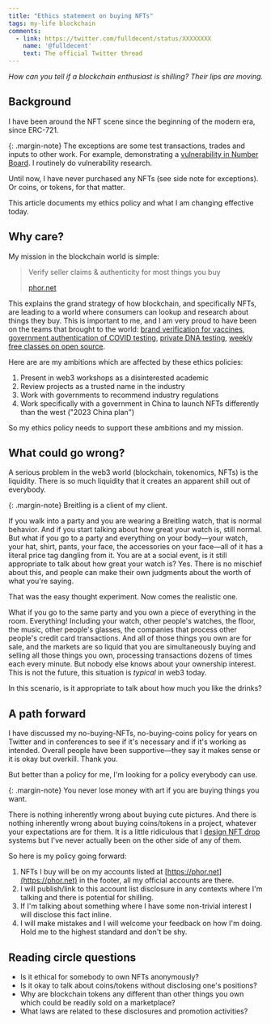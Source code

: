 ```yaml
---
title: "Ethics statement on buying NFTs"
tags: my-life blockchain
comments:
  - link: https://twitter.com/fulldecent/status/XXXXXXXX
    name: '@fulldecent'
    text: The official Twitter thread
---
```


*How can you tell if a blockchain enthusiast is shilling? Their lips are moving.*

## Background

I have been around the NFT scene since the beginning of the modern era, since ERC-721.

{: .margin-note}
The exceptions are some test transactions, trades and inputs to other work. For example, demonstrating a [vulnerability in Number Board](https://privacylog.blogspot.com/2021/09/implementation-issues-make-number-board.html). I routinely do vulnerability research.

Until now, I have never purchased any NFTs (see side note for exceptions). Or coins, or tokens, for that matter.

This article documents my ethics policy and what I am changing effective today.

## Why care?

My mission in the blockchain world is simple:

> Verify seller claims & authenticity for most things you buy
> 
> [phor.net](https://phor.net)

This explains the grand strategy of how blockchain, and specifically NFTs, are leading to a world where consumers can lookup and research about things they buy. This is important to me, and I am very proud to have been on the teams that brought to the world: [brand verification for vaccines](https://www.ey.com/en_gl/news/2019/04/ey-ops-chain-industrializes-the-blockchain-at-scale-for-enterprises), [government authentication of COVID testing](https://potys.gob.mx/ahauinnova-mexico-fights-black-market-covid-tests-avalanche-blockchain), [private DNA testing](https://genobank.io), [weekly free classes on open source](https://phor.net/#speaking).

Here are are my ambitions which are affected by these ethics policies:

1. Present in web3 workshops as a disinterested academic
2. Review projects as a trusted name in the industry
3. Work with governments to recommend industry regulations
4. Work specifically with a government in China to launch NFTs differently than the west ("2023 China plan")

So my ethics policy needs to support these ambitions and my mission.

## What could go wrong?

A serious problem in the web3 world (blockchain, tokenomics, NFTs) is the liquidity. There is so much liquidity that it creates an apparent shill out of everybody.

{: .margin-note}
Breitling is a client of my client.

If you walk into a party and you are wearing a Breitling watch, that is normal behavior. And if you start talking about how great your watch is, still normal. But what if you go to a party and everything on your body—your watch, your hat, shirt, pants, your face, the accessories on your face—all of it has a literal price tag dangling from it. You are at a social event, is it still appropriate to talk about how great your watch is? Yes. There is no mischief about this, and people can make their own judgments about the worth of what you're saying.

That was the easy thought experiment. Now comes the realistic one.

What if you go to the same party and you own a piece of everything in the room. Everything! Including your watch, other people's watches, the floor, the music, other people's glasses, the companies that process other people's credit card transactions. And all of those things you own are for sale, and the markets are so liquid that you are simultaneously buying and selling all those things you own, processing transactions dozens of times each every minute. But nobody else knows about your ownership interest. This is not the future, this situation is *typical* in web3 today.

In this scenario, is it appropriate to talk about how much you like the drinks?

## A path forward

I have discussed my no-buying-NFTs, no-buying-coins policy for years on Twitter and in conferences to see if it's necessary and if it's working as intended. Overall people have been supportive—they say it makes sense or it is okay but overkill. Thank you.

But better than a policy for me, I'm looking for a policy everybody can use.

{: .margin-note}
You never lose money with art if you are buying things you want.

There is nothing inherently wrong about buying cute pictures. And there is nothing inherently wrong about buying coins/tokens in a project, whatever your expectations are for them. It is a little ridiculous that I [design NFT drop](/2022/02/04/Randomization-strategies-for-NFT-drops.html) systems but I've never actually been on the other side of any of them.

So here is my policy going forward:

1. NFTs I buy will be on my accounts listed at [https://phor.net](https://phor.net) in the footer, all my official accounts are there.
2. I will publish/link to this account list disclosure in any contexts where I'm talking and there is potential for shilling.
3. If I'm talking about something where I have some non-trivial interest I will disclose this fact inline.
4. I will make mistakes and I will welcome your feedback on how I'm doing. Hold me to the highest standard and don't be shy.

## Reading circle questions

* Is it ethical for somebody to own NFTs anonymously?
* Is it okay to talk about coins/tokens without disclosing one's positions?
* Why are blockchain tokens any different than other things you own which could be readily sold on a marketplace?
* What laws are related to these disclosures and promotion activities?